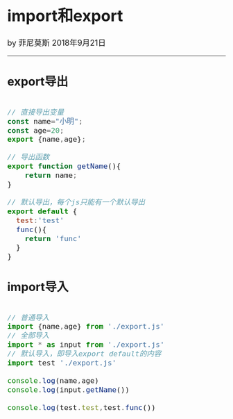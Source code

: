 <font size="4">

# import和export

by 菲尼莫斯  2018年9月21日

---


## export导出

```js

// 直接导出变量
const name="小明";
const age=20;
export {name,age};

// 导出函数
export function getName(){
	return name;
}

// 默认导出，每个js只能有一个默认导出
export default {
  test:'test'
  func(){
    return 'func'
  }
}

```

## import导入

```js

// 普通导入
import {name,age} from './export.js'
// 全部导入
import * as input from './export.js'
// 默认导入，即导入export default的内容
import test './export.js'

console.log(name,age)
console.log(input.getName())

console.log(test.test,test.func())

```



</font>

